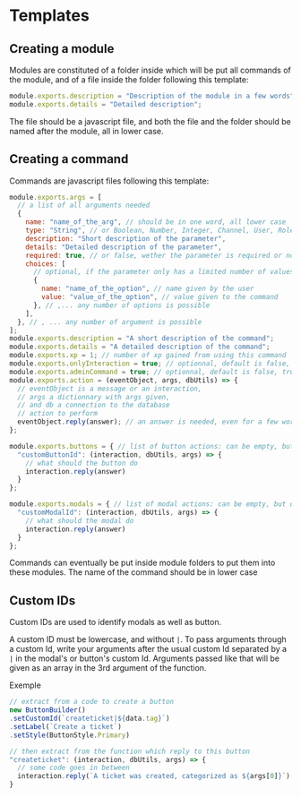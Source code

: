 # Templates

## Creating a module

Modules are constituted of a folder inside which will be put all commands of the module, and of a file inside the folder following this template:

```js
module.exports.description = "Description of the module in a few words";
module.exports.details = "Detailed description";
```

The file should be a javascript file, and both the file and the folder should be named after the module, all in lower case.

## Creating a command

Commands are javascript files following this template:

```js
module.exports.args = [
  // a list of all arguments needed
  {
    name: "name_of_the_arg", // should be in one word, all lower case
    type: "String", // or Boolean, Number, Integer, Channel, User, Role
    description: "Short description of the parameter",
    details: "Detailed description of the parameter",
    required: true, // or false, wether the parameter is required or not. Optional parameters should be put at the end of the list.
    choices: [
      // optional, if the parameter only has a limited number of values
      {
        name: "name_of_the_option", // name given by the user
        value: "value_of_the_option", // value given to the command
      }, // ,... any number of options is possible
    ],
  }, // , ... any number of argument is possible
];
module.exports.description = "A short description of the command";
module.exports.details = "A detailed description of the command";
module.exports.xp = 1; // number of xp gained from using this command
module.exports.onlyInteraction = true; // optionnal, default is false, true if the command can only be used through slash commands.
module.exports.adminCommand = true; // optionnal, default is false, true if the command can only be used by admins. Admin Command won't be registered as slash commands.
module.exports.action = (eventObject, args, dbUtils) => {
  // eventObject is a message or an interaction,
  // args a dictionnary with args given,
  // and db a connection to the database
  // action to perform
  eventObject.reply(answer); // an answer is needed, even for a few words.
};

module.exports.buttons = { // list of button actions: can be empty, but does need to exist
  "customButtonId": (interaction, dbUtils, args) => {
    // what should the button do
    interaction.reply(answer)
  }
};

module.exports.modals = { // list of modal actions: can be empty, but does need to exist
  "customModalId": (interaction, dbUtils, args) => {
    // what should the modal do
    interaction.reply(answer)
  }
};
```

Commands can eventually be put inside module folders to put them into these modules. The name of the command should be in lower case

## Custom IDs

Custom IDs are used to identify modals as well as button. 

A custom ID must be lowercase, and without `|`.
To pass arguments through a custom Id, write your arguments after the usual custom Id separated by a `|` in the modal's or button's custom Id. Arguments passed like that will be given as an array in the 3rd argument of the function. 

Exemple 

```js
// extract from a code to create a button
new ButtonBuilder()
.setCustomId(`createticket|${data.tag}`)
.setLabel(`Create a ticket`)
.setStyle(ButtonStyle.Primary)

// then extract from the function which reply to this button
"createticket": (interaction, dbUtils, args) => {
  // some code goes in between
  interaction.reply(`A ticket was created, categorized as ${args[0]}`)
}
```